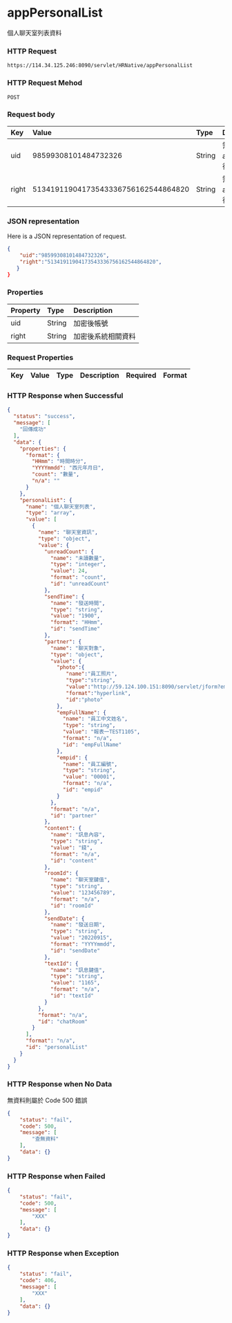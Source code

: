 # appPersonalList
個人聊天室列表資料

### HTTP Request
```
https://114.34.125.246:8090/servlet/HRNative/appPersonalList
```

### HTTP Request Mehod
```
POST
```

### Request body
| Key | Value | Type | Description |
|:----------|:-------------|:-----|:------------|
| uid | 98599308101484732326 | String | 需透過appLogin取得
| right | 51341911904173543336756162544864820 | String | 需透過appLogin取得 |

### JSON representation
Here is a JSON representation of request.
```json
{
    "uid":"98599308101484732326",
    "right":"51341911904173543336756162544864820",
   }
}
```
### Properties
| Property | Type | Description |
|:---------|:-----|:------------|
| uid   | String | 加密後帳號 |
| right | String | 加密後系統相關資料 |


### Request Properties
| Key | Value | Type | Description | Required | Format |
|:----------|:-------------|:-----|:------------|:------------|:------------|




### HTTP Response when Successful
```json
{
  "status": "success",
  "message": [
    "回傳成功"
  ],
  "data": {
    "properties": {
      "format": {
        "HHmm": "時間時分",
        "YYYYmmdd": "西元年月日",
        "count": "數量",
        "n/a": ""
      }
    },
    "personalList": {
      "name": "個人聊天室列表",
      "type": "array",
      "value": [
        {
          "name": "聊天室資訊",
          "type": "object",
          "value": {
            "unreadCount": {
              "name": "未讀數量",
              "type": "integer",
              "value": 24,
              "format": "count",
              "id": "unreadCount"
            },
            "sendTime": {
              "name": "發送時間",
              "type": "string",
              "value": "1900",
              "format": "HHmm",
              "id": "sendTime"
            },
            "partner": {
              "name": "聊天對象",
              "type": "object",
              "value": {
                "photo":{
                   "name":"員工照片",
                   "type":"string",
                   "value":"http://59.124.100.151:8090/servlet/jform?em_step=2&file=hrm8w.pkg&enc=93d23f3a4b3f055d5e5d46535051635956535a4c637d0d110e11d794b4dabeb8daa991630e0909080c08070b0c080e0b0760485e4b5a4d6b4a4d4b535a11554f58",
                   "format":"hyperlink",
                   "id":"photo"
                },
                "empFullName": {
                  "name": "員工中文姓名",
                  "type": "string",
                  "value": "報表一TEST1105",
                  "format": "n/a",
                  "id": "empFullName"
                },
                "empid": {
                  "name": "員工編號",
                  "type": "string",
                  "value": "00001",
                  "format": "n/a",
                  "id": "empid"
                }
              },
              "format": "n/a",
              "id": "partner"
            },
            "content": {
              "name": "訊息內容",
              "type": "string",
              "value": "錢",
              "format": "n/a",
              "id": "content"
            },
            "roomId": {
              "name": "聊天室鍵值",
              "type": "string",
              "value": "123456789",
              "format": "n/a",
              "id": "roomId"
            },
            "sendDate": {
              "name": "發送日期",
              "type": "string",
              "value": "20220915",
              "format": "YYYYmmdd",
              "id": "sendDate"
            },
            "textId": {
              "name": "訊息鍵值",
              "type": "string",
              "value": "1165",
              "format": "n/a",
              "id": "textId"
            }
          },
          "format": "n/a",
          "id": "chatRoom"
        }
      ],
      "format": "n/a",
      "id": "personalList"
    }
  }
}
```

### HTTP Response when No Data 
無資料則屬於 Code 500 錯誤
```json
{
    "status": "fail",
    "code": 500,
    "message": [
        "查無資料"
    ],
    "data": {}
}
```

### HTTP Response when Failed
```json
{
    "status": "fail",
    "code": 500,
    "message": [
        "XXX"
    ],
    "data": {}
}
```

### HTTP Response when Exception
```json
{
    "status": "fail",
    "code": 406,
    "message": [
        "XXX"
    ],
    "data": {}
}
```
